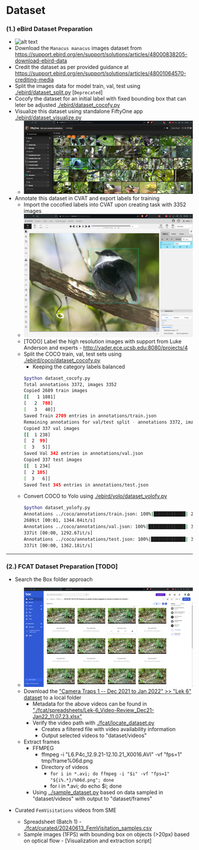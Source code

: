


# Dataset 


### (1.) eBird Dataset Preparation

- ![alt text](./ebird/samples/ebird-images-manacus-library.png)
- Download the `Manacus manacus` images dataset from https://support.ebird.org/en/support/solutions/articles/48000838205-download-ebird-data 
- Credit the dataset as per provided guidance at https://support.ebird.org/en/support/solutions/articles/48001064570-crediting-media
- Split the images data for model train, val, test using [./ebird/dataset_split.py](./ebird/dataset_split.py) [`Deprecated`]
- Cocofy the dataset for an initial label with fixed bounding box that can leter be adjusted [./ebird/dataset_cocofy.py](./ebird/dataset_cocofy.py)
- Visualize this dataset using standalone FiftyOne app [./ebird/dataset_visualize.py](./ebird/dataset_visualize.py)
    - ![alt text](./ebird/samples/ebird-dataset-visualize-fiftyone-v2.png)
- Annotate this dataset in CVAT and export labels for training 
    - Import the cocofied labels into CVAT upon creating task with 3352 images
    - ![alt text](./ebird/samples/ebird-dataset-annotate-cvat.png)
    - [TODO] Label the high resolution images with support from Luke Anderson and experts - http://vader.ece.ucsb.edu:8080/projects/4
    - Split the COCO train, val, test sets using [./ebird/coco/dataset_cocofy.py](./ebird/coco/dataset_cocofy.py)
        - Keeping the category labels balanced 
        ```bash
        $python dataset_cocofy.py
        Total annotations 3372, images 3352
        Copied 2689 train images
        [[   1 1881]
        [   2  788]
        [   3   40]]
        Saved Train 2709 entries in annotations/train.json
        Remaining annotations for val/test split - annotations 3372, images 3352
        Copied 337 val images
        [[  1 238]
        [  2  99]
        [  3   5]]
        Saved Val 342 entries in annotations/val.json
        Copied 337 test images
        [[  1 234]
        [  2 105]
        [  3   6]]
        Saved Test 345 entries in annotations/test.json
        ```
    - Convert COCO to Yolo using [./ebird/yolo/dataset_yolofy.py](./ebird/yolo/dataset_yolofy.py)
        ```bash
        $python dataset_yolofy.py
        Annotations ../coco/annotations/train.json: 100%|████████████| 2689/2689 [00:00<00:00, 44302.32it/s]
        2689it [00:01, 1344.84it/s]
        Annotations ../coco/annotations/val.json: 100%|██████████████| 337/337 [00:00<00:00, 44703.52it/s]
        337it [00:00, 1292.67it/s]
        Annotations ../coco/annotations/test.json: 100%|█████████████| 337/337 [00:00<00:00, 42917.27it/s]
        337it [00:00, 1362.18it/s]
        ``` 

---

### (2.) FCAT Dataset Preparation [TODO]
- Search the Box folder approach
    - ![alt text](./fcat/fcat-images-manacus-ctraps.png)
    - Download the ["Camera Traps 1 -- Dec 2021 to Jan 2022" >> "Lek 6" dataset](https://tulane.box.com/s/s5qp63p418h7nz4i3tbmcmch6lq2glnx) to a local folder
        - Metadata for the above videos can be found in ["./fcat/spreadsheets/Lek-6_Video-Review_Dec21-Jan22_11.07.23.xlsx"](./fcat/spreadsheets/Lek-6_Video-Review_Dec21-Jan22_11.07.23.xlsx)
        - Verify the video path with [./fcat/locate_dataset.py](./fcat/locate_dataset.py)
            - Creates a filtered file with video availability information
            - Output selected videos to "dataset/videos"
    - Extract frames 
        - FFMPEG
            - ffmpeg -i "L6.P4c_12.9.21-12.10.21_X0016.AVI" -vf "fps=1" tmp/frame%06d.png
            - Directory of videos 
                - `for i in *.avi; do ffmpeg -i "$i" -vf "fps=1" "${i%.*}/%06d.png"; done`
                - for i in *.avi; do echo $i; done
        - Using [../sample_dataset.py](../sample_dataset.py) based on data sampled in "dataset/videos" with output to "dataset/frames"


- Curated `FemVisitations` videos from SME
    - Spreadsheet (Batch 1) - [./fcat/curated/20240613_FemVisitation_samples.csv](./fcat/curated/20240613_FemVisitation_samples.csv)
    - Sample images (1FPS) with bounding box on objects (>20px) based on optical flow - [Visualization and extraction script]